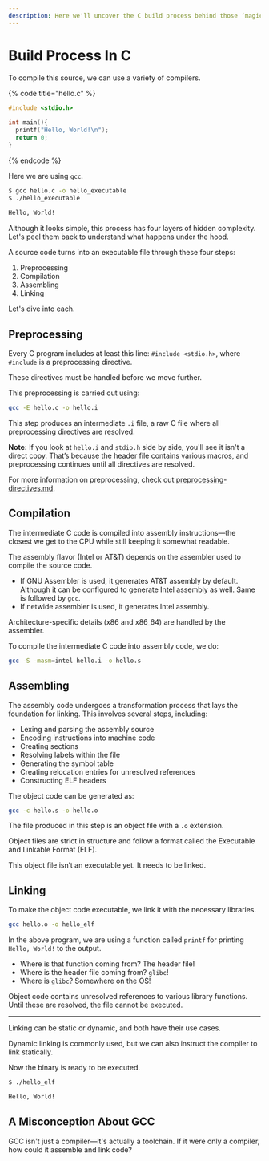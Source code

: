 ```yaml
---
description: Here we'll uncover the C build process behind those ‘magical’ commands.
---
```


# Build Process In C

To compile this source, we can use a variety of compilers.

{% code title="hello.c" %}
```c
#include <stdio.h>
​
int main(){
  printf("Hello, World!\n");
  return 0;
}
```
{% endcode %}

Here we are using `gcc`.

```bash
$ gcc hello.c -o hello_executable
$ ./hello_executable
​
Hello, World!
```

Although it looks simple, this process has four layers of hidden complexity. Let's peel them back to understand what happens under the hood.

A source code turns into an executable file through these four steps:

1. Preprocessing
2. Compilation
3. Assembling
4. Linking

Let's dive into each.

## Preprocessing

Every C program includes at least this line: `#include <stdio.h>`, where `#include` is a preprocessing directive.

These directives must be handled before we move further.

This preprocessing is carried out using:

```bash
gcc -E hello.c -o hello.i
```

This step produces an intermediate `.i` file, a raw C file where all preprocessing directives are resolved.

**Note:** If you look at `hello.i` and `stdio.h` side by side, you'll see it isn't a direct copy. That’s because the header file contains various macros, and preprocessing continues until all directives are resolved.

For more information on preprocessing, check out [preprocessing-directives.md](../x64-assembly/preprocessing-directives.md "mention").

## Compilation

The intermediate C code is compiled into assembly instructions—the closest we get to the CPU while still keeping it somewhat readable.

The assembly flavor (Intel or AT\&T) depends on the assembler used to compile the source code.

* If GNU Assembler is used, it generates AT\&T assembly by default. Although it can be configured to generate Intel assembly as well. Same is followed by `gcc`.
* If netwide assembler is used, it generates Intel assembly.

Architecture-specific details (x86 and x86\_64) are handled by the assembler.

To compile the intermediate C code into assembly code, we do:

```bash
gcc -S -masm=intel hello.i -o hello.s
```

## Assembling

The assembly code undergoes a transformation process that lays the foundation for linking. This involves several steps, including:

* Lexing and parsing the assembly source
* Encoding instructions into machine code
* Creating sections
* Resolving labels within the file
* Generating the symbol table
* Creating relocation entries for unresolved references
* Constructing ELF headers

The object code can be generated as:

```bash
gcc -c hello.s -o hello.o
```

The file produced in this step is an object file with a `.o` extension.

Object files are strict in structure and follow a format called the Executable and Linkable Format (ELF).

This object file isn’t an executable yet. It needs to be linked.

## Linking

To make the object code executable, we link it with the necessary libraries.

```bash
gcc hello.o -o hello_elf
```

In the above program, we are using a function called `printf` for printing `Hello, World!` to the output.

* Where is that function coming from? The header file!
* Where is the header file coming from? `glibc`!
* Where is `glibc`? Somewhere on the OS!

Object code contains unresolved references to various library functions. Until these are resolved, the file cannot be executed.

***

Linking can be static or dynamic, and both have their use cases.

Dynamic linking is commonly used, but we can also instruct the compiler to link statically.

Now the binary is ready to be executed.

```bash
$ ./hello_elf

Hello, World!
```

## A Misconception About GCC

GCC isn't just a compiler—it's actually a toolchain. If it were only a compiler, how could it assemble and link code?
